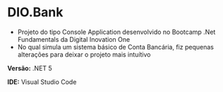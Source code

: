 # DIO.Bank

- Projeto do tipo Console Application desenvolvido no Bootcamp .Net Fundamentals da Digital Inovation One
- No qual simula um sistema básico de Conta Bancária, fiz pequenas alterações para deixar o projeto mais intuítivo

**Versão:** .NET 5

**IDE:** Visual Studio Code
